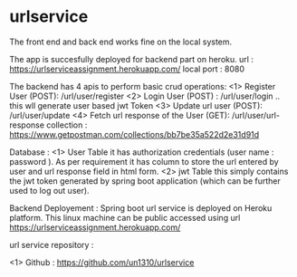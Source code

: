 # urlservice
The front end and back end works fine on the local system.

The app is succesfully deployed for backend part on heroku.
url : https://urlserviceassignment.herokuapp.com/
local port : 8080

The backend has 4 apis to perform basic crud operations: 
<1> Register User (POST): /url/user/register
<2> Login User (POST) : /url/user/login .. this wll generate user based jwt Token
<3> Update url user (POST): /url/user/update
<4> Fetch url response of the User (GET): /url/user/url-response 
collection : https://www.getpostman.com/collections/bb7be35a522d2e31d91d

Database : 
<1> User Table
it has authorization credentials (user name : password ).
As per requirement it has column to store the url entered by user and url response field in html form.
<2> jwt Table
this simply contains the jwt token generated by spring boot application (which can be further used to log out user).

Backend Deployement : 
Spring boot url service is deployed on Heroku platform.
This linux machine can be public accessed using url https://urlserviceassignment.herokuapp.com/

url service repository : 

<1> Github : https://github.com/un1310/urlservice 

